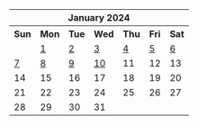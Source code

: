 <table align="center" border="0" cellpadding="0" cellspacing="0" class="month">
 <tr>
  <th class="month" colspan="7">
   January 2024
  </th>
 </tr>
 <tr>
  <th class="sun">
   Sun
  </th>
  <th class="mon">
   Mon
  </th>
  <th class="tue">
   Tue
  </th>
  <th class="wed">
   Wed
  </th>
  <th class="thu">
   Thu
  </th>
  <th class="fri">
   Fri
  </th>
  <th class="sat">
   Sat
  </th>
 </tr>
 <tr>
  <td class="noday">
  </td>
  <td class="mon">
   <a href="20240101.py">
    1
   </a>
  </td>
  <td class="tue">
   <a href="20240102.py">
    2
   </a>
  </td>
  <td class="wed">
   <a href="20240103.py">
    3
   </a>
  </td>
  <td class="thu">
   <a href="20240104.py">
    4
   </a>
  </td>
  <td class="fri">
   <a href="20240105.py">
    5
   </a>
  </td>
  <td class="sat">
   <a href="20240106.py">
    6
   </a>
  </td>
 </tr>
 <tr>
  <td class="sun">
   <a href="20240107.py">
    7
   </a>
  </td>
  <td class="mon">
   <a href="20240108.py">
    8
   </a>
  </td>
  <td class="tue">
   <a href="20240109.py">
    9
   </a>
  </td>
  <td class="wed">
   <a href="20240110.py">
    10
   </a>
  </td>
  <td class="thu">
   11
  </td>
  <td class="fri">
   12
  </td>
  <td class="sat">
   13
  </td>
 </tr>
 <tr>
  <td class="sun">
   14
  </td>
  <td class="mon">
   15
  </td>
  <td class="tue">
   16
  </td>
  <td class="wed">
   17
  </td>
  <td class="thu">
   18
  </td>
  <td class="fri">
   19
  </td>
  <td class="sat">
   20
  </td>
 </tr>
 <tr>
  <td class="sun">
   21
  </td>
  <td class="mon">
   22
  </td>
  <td class="tue">
   23
  </td>
  <td class="wed">
   24
  </td>
  <td class="thu">
   25
  </td>
  <td class="fri">
   26
  </td>
  <td class="sat">
   27
  </td>
 </tr>
 <tr>
  <td class="sun">
   28
  </td>
  <td class="mon">
   29
  </td>
  <td class="tue">
   30
  </td>
  <td class="wed">
   31
  </td>
  <td class="noday">
  </td>
  <td class="noday">
  </td>
  <td class="noday">
  </td>
 </tr>
</table>
